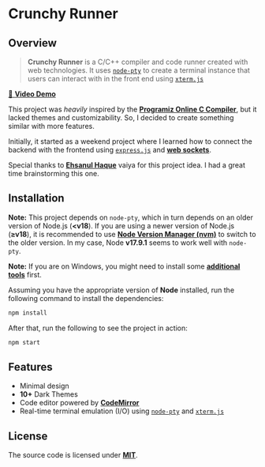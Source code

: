 # Crunchy Runner

## Overview

> **Crunchy Runner** is a C/C++ compiler and code runner created with web technologies. It uses [`node-pty`][1] to create a terminal instance that users can interact with in the front end using [`xterm.js`][2]

[📌 **Video Demo**][8]

This project was _heavily_ inspired by the [**Programiz Online C Compiler**][3], but it lacked themes and customizability. So, I decided to create something similar with more features.

Initially, it started as a weekend project where I learned how to connect the backend with the frontend using [`express.js`][4] and [**web sockets**][5].

Special thanks to [**Ehsanul Haque**][11] vaiya for this project idea. I had a great time brainstorming this one.

## Installation

**Note:** This project depends on `node-pty`, which in turn depends on an older version of Node.js (**<v18**). If you are using a newer version of Node.js (**≥v18**), it is recommended to use [**Node Version Manager (nvm)**][6] to switch to the older version. In my case, Node **v17.9.1** seems to work well with `node-pty`.

**Note:** If you are on Windows, you might need to install some [**additional tools**][7] first.

Assuming you have the appropriate version of **Node** installed, run the following command to install the dependencies:

```bash
npm install
```

After that, run the following to see the project in action:

```bash
npm start
```

## Features

-   Minimal design
-   **10+** Dark Themes
-   Code editor powered by [**CodeMirror**][9]
-   Real-time terminal emulation (I/O) using [`node-pty`][1] and [`xterm.js`][2]

## License

The source code is licensed under [**MIT**][10].

<!-- === links === -->

[1]: https://www.npmjs.com/package/node-pty
[2]: https://xtermjs.org/
[3]: https://www.programiz.com/c-programming/online-compiler/
[4]: https://expressjs.com/
[5]: https://www.npmjs.com/package/ws
[6]: https://github.com/coreybutler/nvm-windows/releases/tag/1.1.12
[7]: https://github.com/microsoft/node-pty#windows
[8]: https://youtu.be/MHisDMl7HQI
[9]: https://codemirror.net/
[10]: ./LICENSE
[11]: https://www.facebook.com/61556343740668/
